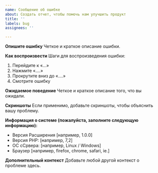 ```yaml
---
name: Сообщение об ошибке
about: Создать отчет, чтобы помочь нам улучшить продукт
title: ''
labels: bug
assignees: ''

---
```


**Опишите ошибку**
Четкое и краткое описание ошибки.

**Как воспроизвести**
Шаги для воспроизведения ошибки:
1. Перейдите к «...»
2. Нажмите «....»
3. Прокрутите вниз до «....»
4. Смотрите ошибку

**Ожидаемое поведение**
Четкое и краткое описание того, что вы ожидали.

**Скриншоты**
Если применимо, добавьте скриншоты, чтобы объяснить вашу проблему.

**Информация о системе (пожалуйста, заполните следующую информацию):**
  - Версия Расширения [например, 1.0.0]
  - Версия PHP: [например, 7,2]
  - ОС сСрвера: [например, Linux / Windows]
  - Браузер [например, firefox, chrome, safari, ie.]

**Дополнительный контекст**
Добавьте любой другой контекст о проблеме здесь.